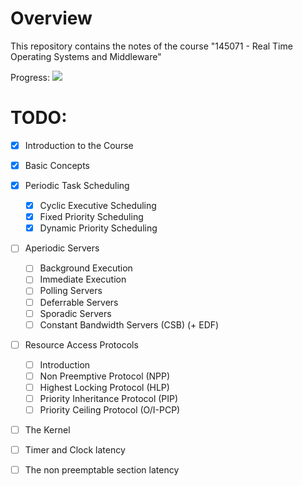 # Overview #
This repository contains the notes of the course "145071 - Real Time Operating Systems and Middleware"

Progress: ![](https://us-central1-progress-markdown.cloudfunctions.net/progress/38)

# TODO: #
- [x] Introduction to the Course
- [x] Basic Concepts
- [x] Periodic Task Scheduling
    - [x] Cyclic Executive Scheduling
    - [x] Fixed Priority Scheduling
    - [x] Dynamic Priority Scheduling
- [ ] Aperiodic Servers
    - [ ] Background Execution
    - [ ] Immediate Execution
    - [ ] Polling Servers
    - [ ] Deferrable Servers
    - [ ] Sporadic Servers
    - [ ] Constant Bandwidth Servers (CSB) (+ EDF)
- [ ] Resource Access Protocols
    - [ ] Introduction
    - [ ] Non Preemptive Protocol (NPP)
    - [ ] Highest Locking Protocol (HLP)
    - [ ] Priority Inheritance Protocol (PIP)
    - [ ] Priority Ceiling Protocol (O/I-PCP)
- [ ] The Kernel
- [ ] Timer and Clock latency
- [ ] The non preemptable section latency 

